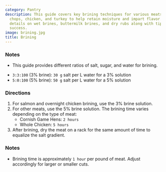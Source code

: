 ```yaml
---
category: Pantry
description: This guide covers key brining techniques for various meats like pork
  chops, chicken, and turkey to help retain moisture and impart flavor. It includes
  details on wet brines, buttermilk brines, and dry rubs along with tips for brining
  success.
image: brining.jpg
title: Brining
---
```

### Notes

- This guide provides different ratios of salt, sugar, and water for brining.

* `3:3:100` (3% brine): `30 g` salt per L water for a 3% solution
* `5:0:100` (5% brine): `50 g` salt per L water for a 5% solution

### Directions

1. For salmon and overnight chicken brining, use the 3% brine solution.
2. For other meats, use the 5% brine solution. The brining time varies depending on the type of meat:
    * Cornish Game Hens: `2 hours`
    * Whole Chicken: `5 hours`
3. After brining, dry the meat on a rack for the same amount of time to equalize the salt gradient.

### Notes

- Brining time is approximately `1 hour` per pound of meat. Adjust accordingly for larger or smaller cuts.